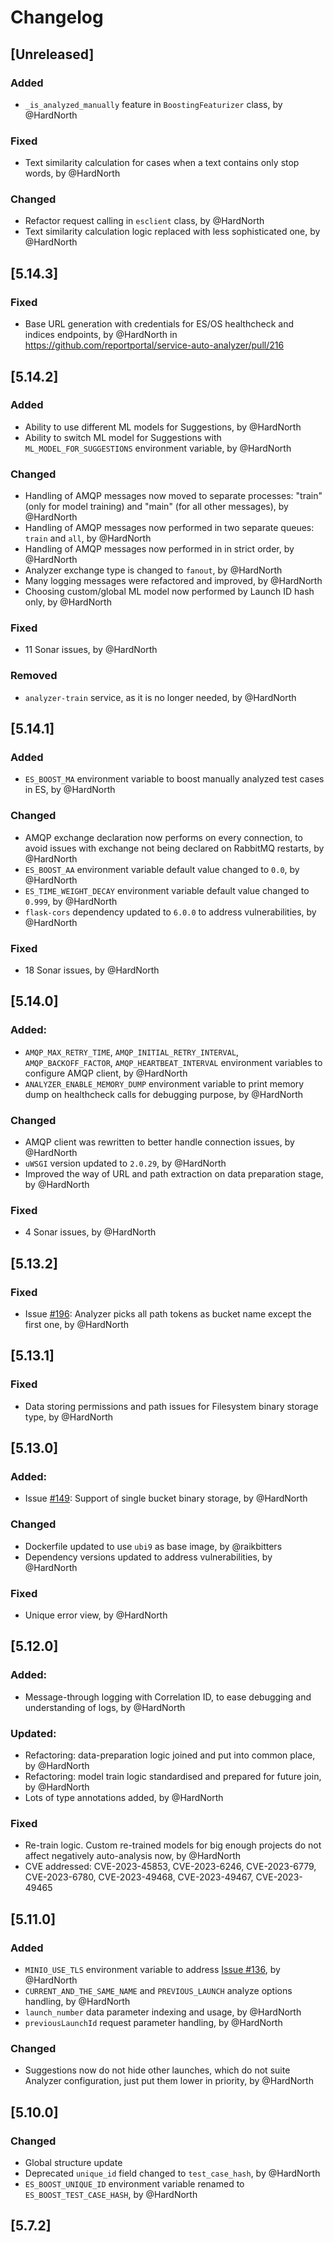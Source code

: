 # Changelog
## [Unreleased]
### Added
- `_is_analyzed_manually` feature in `BoostingFeaturizer` class, by @HardNorth
### Fixed
- Text similarity calculation for cases when a text contains only stop words, by @HardNorth
### Changed
- Refactor request calling in `esclient` class, by @HardNorth
- Text similarity calculation logic replaced with less sophisticated one, by @HardNorth

## [5.14.3]
### Fixed
* Base URL generation with credentials for ES/OS healthcheck and indices endpoints, by @HardNorth in https://github.com/reportportal/service-auto-analyzer/pull/216

## [5.14.2]
### Added
- Ability to use different ML models for Suggestions, by @HardNorth
- Ability to switch ML model for Suggestions with `ML_MODEL_FOR_SUGGESTIONS` environment variable, by @HardNorth
### Changed
- Handling of AMQP messages now moved to separate processes: "train" (only for model training) and "main" (for all other messages), by @HardNorth
- Handling of AMQP messages now performed in two separate queues: `train` and `all`, by @HardNorth
- Handling of AMQP messages now performed in in strict order, by @HardNorth
- Analyzer exchange type is changed to `fanout`, by @HardNorth
- Many logging messages were refactored and improved, by @HardNorth
- Choosing custom/global ML model now performed by Launch ID hash only, by @HardNorth
### Fixed
- 11 Sonar issues, by @HardNorth
### Removed
- `analyzer-train` service, as it is no longer needed, by @HardNorth

## [5.14.1]
### Added
- `ES_BOOST_MA` environment variable to boost manually analyzed test cases in ES, by @HardNorth
### Changed
- AMQP exchange declaration now performs on every connection, to avoid issues with exchange not being declared on RabbitMQ restarts, by @HardNorth
- `ES_BOOST_AA` environment variable default value changed to `0.0`, by @HardNorth
- `ES_TIME_WEIGHT_DECAY` environment variable default value changed to `0.999`, by @HardNorth
- `flask-cors` dependency updated to `6.0.0` to address vulnerabilities, by @HardNorth
### Fixed
- 18 Sonar issues, by @HardNorth

## [5.14.0]
### Added:
- `AMQP_MAX_RETRY_TIME`, `AMQP_INITIAL_RETRY_INTERVAL`, `AMQP_BACKOFF_FACTOR`, `AMQP_HEARTBEAT_INTERVAL` environment variables to configure AMQP client, by @HardNorth
- `ANALYZER_ENABLE_MEMORY_DUMP` environment variable to print memory dump on healthcheck calls for debugging purpose, by @HardNorth
### Changed
- AMQP client was rewritten to better handle connection issues, by @HardNorth
- `uWSGI` version updated to `2.0.29`, by @HardNorth
- Improved the way of URL and path extraction on data preparation stage, by @HardNorth
### Fixed
- 4 Sonar issues, by @HardNorth

## [5.13.2]
### Fixed
- Issue [#196](https://github.com/reportportal/service-auto-analyzer/issues/196): Analyzer picks all path tokens as bucket name except the first one, by @HardNorth

## [5.13.1]
### Fixed
- Data storing permissions and path issues for Filesystem binary storage type, by @HardNorth

## [5.13.0]
### Added:
- Issue [#149](https://github.com/reportportal/service-auto-analyzer/issues/149): Support of single bucket binary storage, by @HardNorth
### Changed
- Dockerfile updated to use `ubi9` as base image, by @raikbitters
- Dependency versions updated to address vulnerabilities, by @HardNorth
### Fixed
- Unique error view, by @HardNorth

## [5.12.0]
### Added:
- Message-through logging with Correlation ID, to ease debugging and understanding of logs, by @HardNorth

### Updated:
- Refactoring: data-preparation logic joined and put into common place, by @HardNorth
- Refactoring: model train logic standardised and prepared for future join, by @HardNorth
- Lots of type annotations added, by @HardNorth

### Fixed
- Re-train logic. Custom re-trained models for big enough projects do not affect negatively auto-analysis now, by @HardNorth
- CVE addressed: CVE-2023-45853, CVE-2023-6246, CVE-2023-6779, CVE-2023-6780, CVE-2023-49468, CVE-2023-49467, CVE-2023-49465

## [5.11.0]
### Added
- `MINIO_USE_TLS` environment variable to address [Issue #136](https://github.com/reportportal/service-auto-analyzer/issues/136), by @HardNorth
- `CURRENT_AND_THE_SAME_NAME` and `PREVIOUS_LAUNCH` analyze options handling, by @HardNorth
- `launch_number` data parameter indexing and usage, by @HardNorth
- `previousLaunchId` request parameter handling, by @HardNorth
### Changed
- Suggestions now do not hide other launches, which do not suite Analyzer configuration, just put them lower in priority, by @HardNorth


## [5.10.0]
### Changed
- Global structure update
- Deprecated `unique_id` field changed to `test_case_hash`, by @HardNorth
- `ES_BOOST_UNIQUE_ID` environment variable renamed to `ES_BOOST_TEST_CASE_HASH`, by @HardNorth

## [5.7.2]

